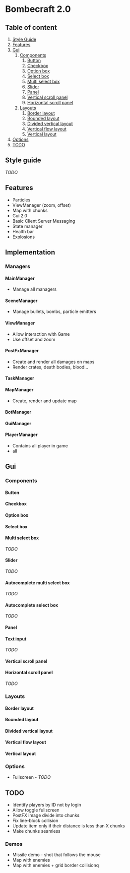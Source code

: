 # Bombecraft 2.0

## Table of content
 1. [Style Guide](#style-guide)
 2. [Features](#features)
 3. [Gui](#gui)
     1. [Components](#components)
         1. [Button](#button)
         2. [Checkbox](#Checkbox)
         3. [Option box](#option-box)
         4. [Select box](#select-box)
         5. [Multi select box](#multi-select-box)
         6. [Slider](#slider)
         7. [Panel](#slider)
         8. [Vertical scroll panel](#vertical-flow-layout)
         9. [Horizontal scroll panel](#horizontal-scroll-panel)
     2. [Layouts](#layouts)
         1. [Border layout](#border-layout)
         2. [Bounded layout](#bounded-layout)
         3. [Divided vertical layout](#divided-vertical-layout)
         4. [Vertical flow layout](#vertical-flow-layout)
         5. [Vertical layout](#vertical-layout)
 3. [Options](#options)
 3. [TODO](#todo)
## Style guide
 _TODO_
## Features
 - Particles
 - ViewManager (zoom, offset)
 - Map with chunks
 - Gui 2.0
 - Basic Client Server Messaging
 - State manager
 - Health bar
 - Explosions
 
## Implementation
### Managers
#### MainManager
 - Manage all managers
#### SceneManager
 - Manage bullets, bombs, particle emitters
#### ViewManager
 - Allow interaction with Game
 - Use offset and zoom
#### PostFxManager
 - Create and render all damages on maps
 - Render crates, death bodies, blood...
#### TaskManager
#### MapManager
 - Create, render and update map
#### BotManager
#### GuiManager
#### PlayerManager
 - Contains all player in game
 - all
## Gui
### Components
#### Button
#### Checkbox
#### Option box
#### Select box
#### Multi select box
 _TODO_
#### Slider
 _TODO_
#### Autocomplete multi select box
 _TODO_
#### Autocomplete select box
 _TODO_
#### Panel
#### Text input
 _TODO_
#### Vertical scroll panel
#### Horizontal scroll panel
 _TODO_
 
### Layouts
#### Border layout
#### Bounded layout
#### Divided vertical layout
#### Vertical flow layout
#### Vertical layout

### Options
 - Fullscreen - _TODO_

## TODO
 - Identify players by ID not by login
 - Allow toggle fullscreen
 - PostFX image divide into chunks
 - Fix line-block collision
 - Update item only if their distance is less than X chunks
 - Make chunks seamless 
### Demos
 - Missile demo - shot that follows the mouse
 - Map with enemies
 - Map with enemies + grid border collisionq
